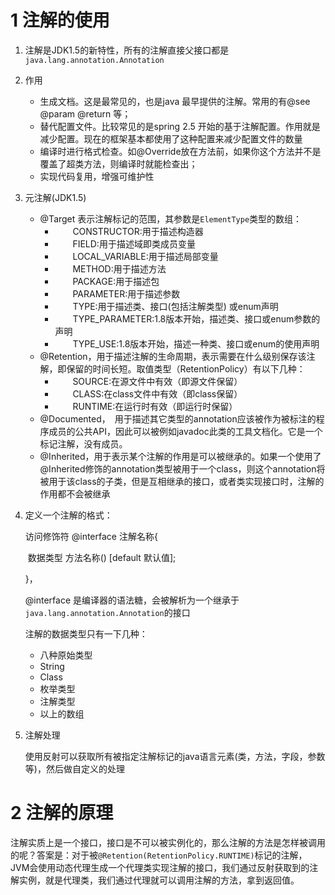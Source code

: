 # 1 注解的使用

1. 注解是JDK1.5的新特性，所有的注解直接父接口都是`java.lang.annotation.Annotation`

2. 作用

   - 生成文档。这是最常见的，也是java 最早提供的注解。常用的有@see @param @return 等；
   - 替代配置文件。比较常见的是spring 2.5 开始的基于注解配置。作用就是减少配置。现在的框架基本都使用了这种配置来减少配置文件的数量
   - 编译时进行格式检查。如@Override放在方法前，如果你这个方法并不是覆盖了超类方法，则编译时就能检查出；
   - 实现代码复用，增强可维护性

3. 元注解(JDK1.5)

   - @Target 表示注解标记的范围，其参数是`ElementType`类型的数组：
     - 　　CONSTRUCTOR:用于描述构造器
     - 　　FIELD:用于描述域即类成员变量
     - 　　LOCAL_VARIABLE:用于描述局部变量
     - 　　METHOD:用于描述方法
     - 　　PACKAGE:用于描述包
     - 　　PARAMETER:用于描述参数
     - 　　TYPE:用于描述类、接口(包括注解类型) 或enum声明
     - 　　TYPE_PARAMETER:1.8版本开始，描述类、接口或enum参数的声明
     - 　　TYPE_USE:1.8版本开始，描述一种类、接口或enum的使用声明
   - @Retention，用于描述注解的生命周期，表示需要在什么级别保存该注解，即保留的时间长短。取值类型（RetentionPolicy）有以下几种：
     - 　　SOURCE:在源文件中有效（即源文件保留）
     - 　　CLASS:在class文件中有效（即class保留）
     - 　　RUNTIME:在运行时有效（即运行时保留）
   - @Documented，　用于描述其它类型的annotation应该被作为被标注的程序成员的公共API，因此可以被例如javadoc此类的工具文档化。它是一个标记注解，没有成员。
   - @Inherited，用于表示某个注解的作用是可以被继承的。如果一个使用了@Inherited修饰的annotation类型被用于一个class，则这个annotation将被用于该class的子类，但是互相继承的接口，或者类实现接口时，注解的作用都不会被继承

4. 定义一个注解的格式：

   访问修饰符 @interface 注解名称{

   ​	数据类型 方法名称() [default 默认值];

   }，

   @interface 是编译器的语法糖，会被解析为一个继承于`java.lang.annotation.Annotation`的接口

   注解的数据类型只有一下几种：

   - 八种原始类型
   - String
   - Class
   - 枚举类型
   - 注解类型
   - 以上的数组

5. 注解处理

   使用反射可以获取所有被指定注解标记的java语言元素(类，方法，字段，参数等)，然后做自定义的处理

# 2 注解的原理

注解实质上是一个接口，接口是不可以被实例化的，那么注解的方法是怎样被调用的呢？答案是：对于被`@Retention(RetentionPolicy.RUNTIME)`标记的注解，JVM会使用动态代理生成一个代理类实现注解的接口，我们通过反射获取到的注解实例，就是代理类，我们通过代理就可以调用注解的方法，拿到返回值。